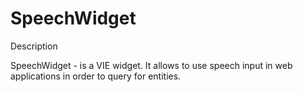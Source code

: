 SpeechWidget
============

Description

SpeechWidget - is a VIE widget. It allows to use speech input in web applications in order to query for entities.